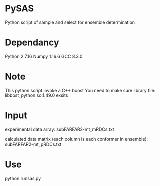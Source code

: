 # PySAS
Python script of sample and select for ensemble determination

# Dependancy
Python 2.7.16
Numpy 1.16.6
GCC 8.3.0

# Note
This python script invoke a C++ boost
You need to make sure library file: libbost_python.so.1.49.0 exsits

# Input
experimental data array:
subFARFAR2-mt_mRDCs.txt

calculated data matrix (each column is each conformer in ensemble):
subFARFAR2-mt_pRDCs.txt

# Use
python runsas.py

